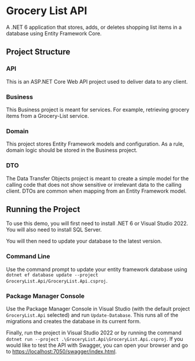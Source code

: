 # Grocery List API

A .NET 6 application that stores, adds, or deletes shopping list items in a database using Entity Framework Core.

## Project Structure

### API

This is an ASP.NET Core Web API project used to deliver data to any client.

### Business

This Business project is meant for services. For example, retrieving grocery items from a Grocery-List service.

### Domain

This project stores Entity Framework models and configuration. As a rule, domain logic should be stored in the Business project.

### DTO

The Data Transfer Objects project is meant to create a simple model for the calling code that does not show sensitive or irrelevant data to the calling client. DTOs are common when mapping from an Entity Framework model.

## Running the Project

To use this demo, you will first need to install .NET 6 or Visual Studio 2022. You will also need to install SQL Server.

You will then need to update your database to the latest version.

### Command Line

Use the command prompt to update your entity framework database using `dotnet ef database update --project GroceryList.Api/GroceryList.Api.csproj`.

### Package Manager Console

Use the Package Manager Console in Visual Studio (with the default project `GroceryList.Api` selected) and run `Update-Database`. This runs all of the migrations and creates the database in its current form.

Finally, run the project in Visual Studio 2022 or by running the command `dotnet run --project .\GroceryList.Api\GroceryList.Api.csproj`. If you would like to test the API with Swagger, you can open your browser and go to <https://localhost:7050/swagger/index.html>.
